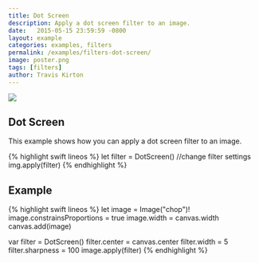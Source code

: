 ```yaml
---
title: Dot Screen
description: Apply a dot screen filter to an image.
date:   2015-05-15 23:59:59 -0800
layout: example
categories: examples, filters
permalink: /examples/filters-dot-screen/
image: poster.png
tags: [filters]
author: Travis Kirton
---
```

![](dot-screen.png)

## Dot Screen
This example shows how you can apply a dot screen filter to an image.

{% highlight swift lineos %}
let filter = DotScreen()
//change filter settings
img.apply(filter)
{% endhighlight %}

## Example
{% highlight swift lineos %}
let image = Image("chop")!
image.constrainsProportions = true
image.width = canvas.width
canvas.add(image)

var filter = DotScreen()
filter.center = canvas.center
filter.width = 5
filter.sharpness = 100
image.apply(filter)
{% endhighlight %}
